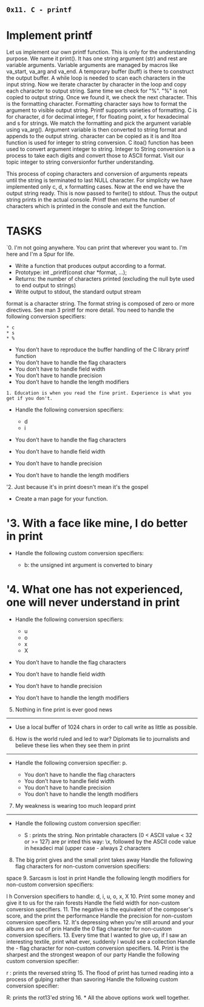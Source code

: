 `0x11. C - printf`
------------------

Implement printf
================
Let us implement our own printf function. This is only for the understanding purpose. We name it print(). It has one string argument (str) and rest are variable arguments. Variable arguments are managed by macros like va_start, va_arg and va_end. A temporary buffer (buff) is there to construct the output buffer. A while loop is needed to scan each characters in the input string. Now we iterate character by character in the loop and copy each character to output string. Same time we check for "%". "%" is not copied to output string. Once we found it, we check the next character. This is the formatting character. Formatting character says how to format the argument to visible output string. Printf supports varieties of formatting. C is for character, d for decimal integer, f for floating point, x for hexadecimal and s for strings. We match the formatting and pick the argument variable using va_arg(). Argument variable is then converted to string format and appends to the output string. character can be copied as it is and Itoa function is used for integer to string conversion.
C itoa() function has been used to convert argument integer to string. Integer to String conversion is a process to take each digits and convert those to ASCII format. Visit our topic integer to string conversionfor further understanding.

This process of coping characters and conversion of arguments repeats until the string is terminated to last NULL character. For simplicity we have implemented only c, d, x formatting cases. Now at the end we have the output string ready. This is now passed to fwrite() to stdout. Thus the output string prints in the actual console. Printf then returns the number of characters which is printed in the console and exit the function.

TASKS
=====

`0. I'm not going anywhere. You can print that wherever you want to. I'm here and I'm a Spur for life.

- Write a function that produces output according to a format.
- Prototype: int _printf(const char *format, ...);
- Returns: the number of characters printed (excluding the null byte used to end output to strings)
- Write output to stdout, the standard output stream

format is a character string. The format string is composed of zero or more directives. See man 3 printf for more detail. You need to handle the following conversion specifiers:

	* c
	* s
	* %
- You don’t have to reproduce the buffer handling of the C library printf function
- You don’t have to handle the flag characters
- You don’t have to handle field width
- You don’t have to handle precision
- You don’t have to handle the length modifiers


`1. Education is when you read the fine print. Experience is what you get if you don't.`


- Handle the following conversion specifiers:

	* d
	* i
- You don’t have to handle the flag characters
- You don’t have to handle field width
- You don’t have to handle precision
- You don’t have to handle the length modifiers


'2. Just because it's in print doesn't mean it's the gospel

- Create a man page for your function.


'3. With a face like mine, I do better in print
================================================

- Handle the following custom conversion specifiers:

	* b: the unsigned int argument is converted to binary


'4. What one has not experienced, one will never understand in print
===

- Handle the following conversion specifiers:

	* u
	* o
	* x
	* X

- You don’t have to handle the flag characters
- You don’t have to handle field width
- You don’t have to handle precision
- You don’t have to handle the length modifiers


5. Nothing in fine print is ever good news
---

- Use a local buffer of 1024 chars in order to call write as little as possible.


6. How is the world ruled and led to war? Diplomats lie to journalists and believe these lies when they see them in print
---

- Handle the following conversion specifier: p.

	* You don’t have to handle the flag characters
	* You don’t have to handle field width
	* You don’t have to handle precision
	* You don’t have to handle the length modifiers

7. My weakness is wearing too much leopard print
---
+ Handle the following custom conversion specifier:

	* S : prints the string. Non printable characters (0 < ASCII value < 32 or >= 127) are pr inted this way: \x, followed by the ASCII code value in hexadeci mal (upper case - always 2 characters

8. The big print gives and the small print takes away
Handle the following flag characters for non-custom conversion specifiers:

space
9. Sarcasm is lost in print
Handle the following length modifiers for non-custom conversion specifiers:

l
h
Conversion specifiers to handle: d, i, u, o, x, X
10. Print some money and give it to us for the rain forests
Handle the field width for non-custom conversion specifiers.
11. The negative is the equivalent of the composer's score, and the print the performance
Handle the precision for non-custom conversion specifiers.
12. It's depressing when you're still around and your albums are out of prin
Handle the 0 flag character for non-custom conversion specifiers.
13. Every time that I wanted to give up, if I saw an interesting textile, print what ever, suddenly I would see a collection
Handle the - flag character for non-custom conversion specifiers.
14. Print is the sharpest and the strongest weapon of our party
Handle the following custom conversion specifier:

r : prints the reversed string
15. The flood of print has turned reading into a process of gulping rather than savoring
Handle the following custom conversion specifier:

R: prints the rot13'ed string
16. *
All the above options work well together.
